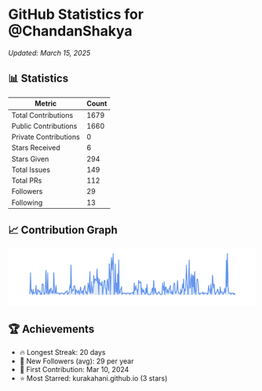 # GitHub Statistics for @ChandanShakya
*Updated: March 15, 2025*

## 📊 Statistics
| Metric | Count |
|--------|--------|
| Total Contributions | 1679 |
| Public Contributions | 1660 |
| Private Contributions | 0 |
| Stars Received | 6 |
| Stars Given | 294 |
| Total Issues | 149 |
| Total PRs | 112 |
| Followers | 29 |
| Following | 13 |

## 📈 Contribution Graph

![Contribution Graph](./contribution_graph.png)

## 🏆 Achievements

- 🔥 Longest Streak: 20 days
- 👥 New Followers (avg): 29 per year
- 📅 First Contribution: Mar 10, 2024
- ⭐ Most Starred: kurakahani.github.io (3 stars)
